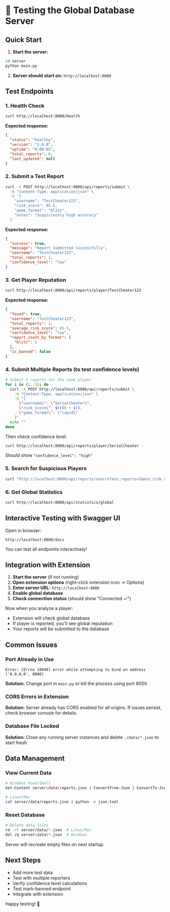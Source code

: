 # 🧪 Testing the Global Database Server

## Quick Start

1. **Start the server:**
```bash
cd server
python main.py
```

2. **Server should start on:** `http://localhost:8000`

## Test Endpoints

### 1. Health Check
```bash
curl http://localhost:8000/health
```

**Expected response:**
```json
{
  "status": "healthy",
  "version": "2.0.0",
  "uptime": "0:00:05",
  "total_reports": 0,
  "last_updated": null
}
```

### 2. Submit a Test Report
```bash
curl -X POST http://localhost:8000/api/reports/submit \
  -H "Content-Type: application/json" \
  -d '{
    "username": "TestCheater123",
    "risk_score": 85.5,
    "game_format": "blitz",
    "notes": "Suspiciously high accuracy"
  }'
```

**Expected response:**
```json
{
  "success": true,
  "message": "Report submitted successfully",
  "username": "TestCheater123",
  "total_reports": 1,
  "confidence_level": "low"
}
```

### 3. Get Player Reputation
```bash
curl http://localhost:8000/api/reports/player/TestCheater123
```

**Expected response:**
```json
{
  "found": true,
  "username": "TestCheater123",
  "total_reports": 1,
  "average_risk_score": 85.5,
  "confidence_level": "low",
  "report_count_by_format": {
    "blitz": 1
  },
  "is_banned": false
}
```

### 4. Submit Multiple Reports (to test confidence levels)
```bash
# Submit 5 reports for the same player
for i in {1..5}; do
  curl -X POST http://localhost:8000/api/reports/submit \
    -H "Content-Type: application/json" \
    -d "{
      \"username\": \"SerialCheater\",
      \"risk_score\": $((80 + i)),
      \"game_format\": \"rapid\"
    }"
  echo ""
done
```

Then check confidence level:
```bash
curl http://localhost:8000/api/reports/player/SerialCheater
```

Should show `"confidence_level": "high"`

### 5. Search for Suspicious Players
```bash
curl "http://localhost:8000/api/reports/search?min_reports=1&min_risk_score=70"
```

### 6. Get Global Statistics
```bash
curl http://localhost:8000/api/statistics/global
```

## Interactive Testing with Swagger UI

Open in browser:
```
http://localhost:8000/docs
```

You can test all endpoints interactively!

## Integration with Extension

1. **Start the server** (if not running)
2. **Open extension options** (right-click extension icon → Options)
3. **Enter server URL:** `http://localhost:8000`
4. **Enable global database**
5. **Check connection status** (should show "Connected ✓")

Now when you analyze a player:
- Extension will check global database
- If player is reported, you'll see global reputation
- Your reports will be submitted to the database

## Common Issues

### Port Already in Use
```
Error: [Errno 10048] error while attempting to bind on address ('0.0.0.0', 8000)
```

**Solution:** Change port in `main.py` or kill the process using port 8000

### CORS Errors in Extension
**Solution:** Server already has CORS enabled for all origins. If issues persist, check browser console for details.

### Database File Locked
**Solution:** Close any running server instances and delete `./data/*.json` to start fresh

## Data Management

### View Current Data
```bash
# Windows PowerShell
Get-Content server\data\reports.json | ConvertFrom-Json | ConvertTo-Json -Depth 10

# Linux/Mac
cat server/data/reports.json | python -m json.tool
```

### Reset Database
```bash
# Delete data files
rm -rf server/data/*.json  # Linux/Mac
del /q server\data\*.json  # Windows
```

Server will recreate empty files on next startup.

## Next Steps

- Add more test data
- Test with multiple reporters
- Verify confidence level calculations
- Test mark-banned endpoint
- Integrate with extension

Happy testing! 🎯
